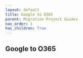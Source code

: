 ```yaml
---
layout: default
title: Google to O365
parent: Migration Project Guides
nav_order: 1
has_children: True
---
```


## Google to O365


